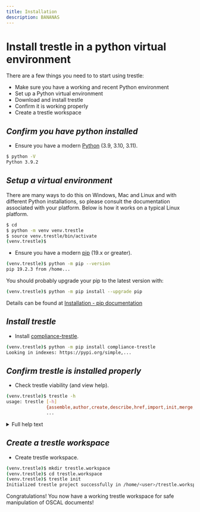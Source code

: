 ```yaml
---
title: Installation
description: BANANAS
---
```


# Install trestle in a python virtual environment

There are a few things you need to to start using trestle:

- Make sure you have a working and recent Python environment
- Set up a Python virtual environment
- Download and install trestle
- Confirm it is working properly
- Create a trestle workspace

## *Confirm you have python installed*

- Ensure you have a modern [Python](https://www.python.org/downloads/) (3.9, 3.10, 3.11).

```bash
$ python -V
Python 3.9.2
```

## *Setup a virtual environment*

There are many ways to do this on Windows, Mac and Linux and with different Python installations, so please consult
the documentation associated with your platform.  Below is how it works on a typical Linux platform.

```bash
$ cd
$ python -m venv venv.trestle
$ source venv.trestle/bin/activate
(venv.trestle)$

```

- Ensure you have a modern [pip](https://pip.pypa.io/en/stable/installing/) (19.x or greater).

```bash
(venv.trestle)$ python -m pip --version
pip 19.2.3 from /home...
```

You should probably upgrade your pip to the latest version with:

```bash
(venv.trestle)$ python -m pip install --upgrade pip
```

Details can be found at [Installation - pip documentation](https://pip.pypa.io/en/stable/installing/#upgrading-pip)

## *Install trestle*

- Install [compliance-trestle](https://oscal-compass.github.io/compliance-trestle/).

```bash
(venv.trestle)$ python -m pip install compliance-trestle
Looking in indexes: https://pypi.org/simple,...

```

## *Confirm trestle is installed properly*

- Check trestle viability (and view help).

```bash
(venv.trestle)$ trestle -h
usage: trestle [-h]
               {assemble,author,create,describe,href,import,init,merge,partial-object-validate,remove,replicate,split,task,validate,version}
               ...
```

<details markdown>

<summary>Full help text</summary>

```bash

Manage OSCAL files in a human friendly manner.

positional arguments:
  {assemble,author,create,describe,href,import,init,merge,partial-object-validate,remove,replicate,split,task,validate,version}
    assemble            Assemble all subcomponents from a specified trestle model into a single JSON/YAML file under
                        dist.
    author              trestle author, a collection of commands for authoring compliance content outside of OSCAL.
    create              Create a sample OSCAL model in trestle project or create new elements within a given model.
    describe            Describe contents of a model file including optional element path.
    href                Change href of import in profile to point to catalog in trestle project. This command is
                        needed when generating an SSP with a profile that imports a catalog from a temporary location
                        different from the final intended location of the catalog. Omit the href argument to see the
                        list of current imports in the profile.
    import              Import an existing full OSCAL model into the trestle project.
    init                Initialize a trestle working directory.
    merge               Merge subcomponents on a trestle model.
    partial-object-validate
                        Direct validation any oscal object in a file, including list objects.
    remove              Remove a subcomponent to an existing model.
    replicate           Replicate a top level model within the trestle directory structure.
    split               Split subcomponents on a trestle model.
    task                Run arbitrary trestle tasks in a simple and extensible methodology.
    validate            Validate contents of a trestle model in different modes.
    version             Output version info for trestle and OSCAL.

optional arguments:
  -h, --help            show this help message and exit

```

</details>

## *Create a trestle workspace*

- Create trestle workspace.

```bash
(venv.trestle)$ mkdir trestle.workspace
(venv.trestle)$ cd trestle.workspace
(venv.trestle)$ trestle init
Initialized trestle project successfully in /home/<user>/trestle.workspace
```

Congratulations! You now have a working trestle workspace for safe manipulation of OSCAL documents!
